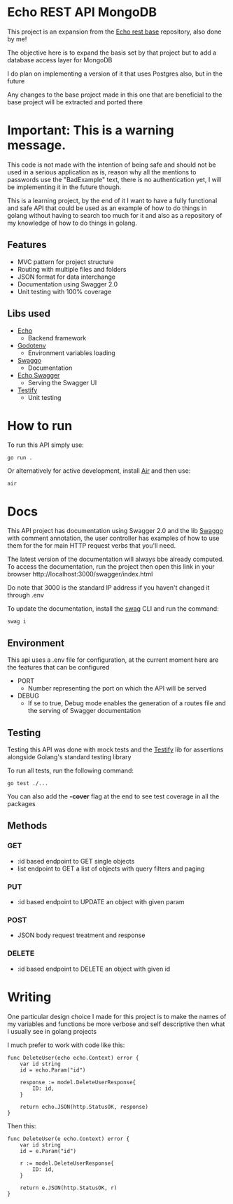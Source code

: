 # Echo REST API MongoDB

This project is an expansion from the [Echo rest base](https://github.com/joaoschoen/rest-echo-base-api) repository, also done by me!

The objective here is to expand the basis set by that project but to add a database access layer for MongoDB

I do plan on implementing a version of it that uses Postgres also, but in the future

Any changes to the base project made in this one that are beneficial to the base project will be extracted and ported there

# **Important:** This is a warning message.

This code is not made with the intention of being safe and should not be used in a serious application as is, reason why all the mentions to passwords use the "BadExample" text, there is no authentication yet, I will be implementing it in the future though.

This is a learning project, by the end of it I want to have a fully functional and safe API that could be used as an example of how to do things in golang without having to search too much for it and also as a repository of my knowledge of how to do things in golang.

## Features

- MVC pattern for project structure
- Routing with multiple files and folders
- JSON format for data interchange
- Documentation using Swagger 2.0
- Unit testing with 100% coverage

## Libs used

- [Echo](https://github.com/labstack/echo)  
    - Backend framework
- [Godotenv](https://github.com/joho/godotenv)
    - Environment variables loading
- [Swaggo](https://github.com/swaggo/swag)
    - Documentation
- [Echo Swagger](https://github.com/swaggo/echo-swagger)
    - Serving the Swagger UI
- [Testify](https://github.com/stretchr/testify)
    - Unit testing 
    
# How to run

To run this API simply use:

```
go run .
```

Or alternatively for active development, install [Air](https://github.com/cosmtrek/air) and then use:

```
air
```

# Docs

This API project has documentation using Swagger 2.0 and the lib [Swaggo](https://github.com/swaggo/swag) with comment annotation, the user controller has examples of how to use them for the for main HTTP request verbs that you'll need. 

The latest version of the documentation will always bbe already computed. To access the documentation, run the project then open this link in your browser http://localhost:3000/swagger/index.html 

Do note that 3000 is the standard IP address if you haven't changed it through .env

To update the documentation, install the [swag](https://github.com/swaggo/swag) CLI and run the command: 
```
swag i
```

## Environment

This api uses a .env file for configuration, at the current moment here are the features that can be configured

- PORT
    - Number representing the port on which the API will be served
- DEBUG
    - If se to true, Debug mode enables the generation of a routes file and the serving of Swagger documentation

## Testing

Testing this API was done with mock tests and the [Testify](https://github.com/stretchr/testify) lib for assertions alongside Golang's standard testing library

To run all tests, run the following command: 
```
go test ./... 
```

You can also add the **-cover** flag at the end to see test coverage in all the packages

## Methods

### GET

- :id based endpoint to GET single objects
- list endpoint to GET a list of objects with query filters and paging

### PUT

- :id based endpoint to UPDATE an object with given param

### POST

- JSON body request treatment and response

### DELETE

- :id based endpoint to DELETE an object with given id

# Writing

One particular design choice I made for this project is to make the names of my variables and functions be more verbose and self descriptive then what I usually see in golang projects 

I much prefer to work with code like this: 
```
func DeleteUser(echo echo.Context) error {
	var id string
	id = echo.Param("id")

	response := model.DeleteUserResponse{
		ID: id,
	}

	return echo.JSON(http.StatusOK, response)
}
```
Then this:
```
func DeleteUser(e echo.Context) error {
	var id string
	id = e.Param("id")

	r := model.DeleteUserResponse{
		ID: id,
	}

	return e.JSON(http.StatusOK, r)
}
```
